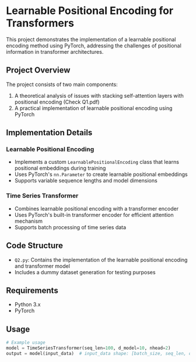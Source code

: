 # Learnable Positional Encoding for Transformers

This project demonstrates the implementation of a learnable positional encoding method using PyTorch, addressing the challenges of positional information in transformer architectures.

## Project Overview

The project consists of two main components:
1. A theoretical analysis of issues with stacking self-attention layers with positional encoding (Check Q1.pdf)
2. A practical implementation of learnable positional encoding using PyTorch

## Implementation Details

### Learnable Positional Encoding
- Implements a custom `LearnablePositionalEncoding` class that learns positional embeddings during training
- Uses PyTorch's `nn.Parameter` to create learnable positional embeddings
- Supports variable sequence lengths and model dimensions

### Time Series Transformer
- Combines learnable positional encoding with a transformer encoder
- Uses PyTorch's built-in transformer encoder for efficient attention mechanism
- Supports batch processing of time series data

## Code Structure

- `Q2.py`: Contains the implementation of the learnable positional encoding and transformer model
- Includes a dummy dataset generation for testing purposes

## Requirements

- Python 3.x
- PyTorch

## Usage

```python
# Example usage
model = TimeSeriesTransformer(seq_len=100, d_model=10, nhead=2)
output = model(input_data)  # input_data shape: [batch_size, seq_len, d_model]
```
